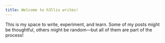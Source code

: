 ```yaml
---
title: Welcome to h3llix writes!
---
```


This is my space to write, experiment, and learn. Some of my posts might be thoughtful, others might be random—but all of them are part of the process! 